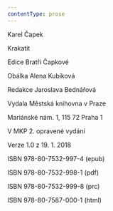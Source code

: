 ```yaml
---
contentType: prose
---
```


Karel Čapek

Krakatit

Edice Bratři Čapkové

Obálka Alena Kubíková

Redakce Jaroslava Bednářová

Vydala Městská knihovna v Praze

Mariánské nám. 1, 115 72 Praha 1

V MKP 2. opravené vydání

Verze 1.0 z 19. 1. 2018

ISBN 978-80-7532-997-4 (epub)

ISBN 978-80-7532-998-1 (pdf)

ISBN 978-80-7532-999-8 (prc)

ISBN 978-80-7587-000-1 (html)
